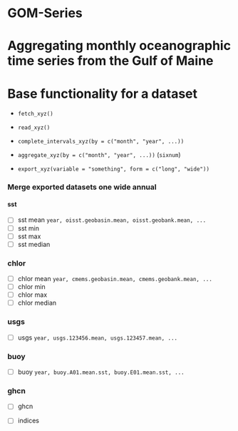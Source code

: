 GOM-Series
================

# Aggregating monthly oceanographic time series from the Gulf of Maine

# Base functionality for a dataset

-   `fetch_xyz()`

-   `read_xyz()`

-   `complete_intervals_xyz(by = c("month", "year", ...))`

-   `aggregate_xyz(by = c("month", "year", ...))` (`sixnum`)

-   `export_xyz(variable = "something", form = c("long", "wide"))`

### Merge exported datasets one wide annual

#### sst

-   [ ] sst mean `year, oisst.geobasin.mean, oisst.geobank.mean, ...`
-   [ ] sst min
-   [ ] sst max
-   [ ] sst median

### chlor

-   [ ] chlor mean `year, cmems.geobasin.mean, cmems.geobank.mean, ...`
-   [ ] chlor min
-   [ ] chlor max
-   [ ] chlor median

### usgs

-   [ ] usgs `year, usgs.123456.mean, usgs.123457.mean, ...`

### buoy

-   [ ] buoy `year, buoy.A01.mean.sst, buoy.E01.mean.sst, ...`

### ghcn

-   [ ] ghcn

-   [ ] indices
